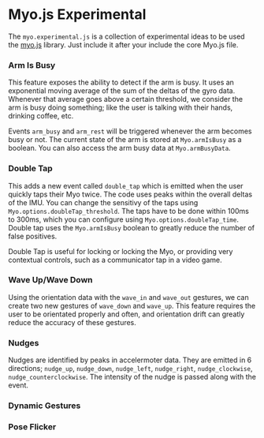 # Myo.js Experimental

The `myo.experimental.js` is a collection of experimental ideas to be used the [myo.js](https://github.com/stolksdorf/myo.js) library. Just include it after your include the core Myo.js file.


### Arm Is Busy

This feature exposes the ability to detect if the arm is busy. It uses an exponential moving average of the sum of the deltas of the gyro data. Whenever that average goes above a certain threshold, we consider the arm is busy doing something; like the user is talking with their hands, drinking coffee, etc.

Events `arm_busy` and `arm_rest` will be triggered whenever the arm becomes busy or not. The current state of the arm is stored at `Myo.armIsBusy` as a boolean. You can also access the arm busy data at `Myo.armBusyData`.


### Double Tap

This adds a new event called `double_tap` which is emitted when the user quickly taps their Myo twice. The code uses peaks within the overall deltas of the IMU. You can change the sensitivy of the taps using `Myo.options.doubleTap_threshold`. The taps have to be done within 100ms to 300ms, which you can configure using `Myo.options.doubleTap_time`. Double tap uses the `Myo.armIsBusy` boolean to greatly reduce the number of false positives.

Double Tap is useful for locking or locking the Myo, or providing very contextual controls, such as a communicator tap in a video game.


### Wave Up/Wave Down

Using the orientation data with the `wave_in` and `wave_out` gestures, we can create two new gestures of `wave_down` and `wave_up`. This feature requires the user to be orientated properly and often, and orientation drift can greatly reduce the accuracy of these gestures.

### Nudges

Nudges are identified by peaks in accelermoter data. They are emitted in 6 directions; `nudge_up`, `nudge_down`, `nudge_left`, `nudge_right`, `nudge_clockwise`, `nudge_counterclockwise`. The intensity of the nudge is passed along with the event.


### Dynamic Gestures


### Pose Flicker